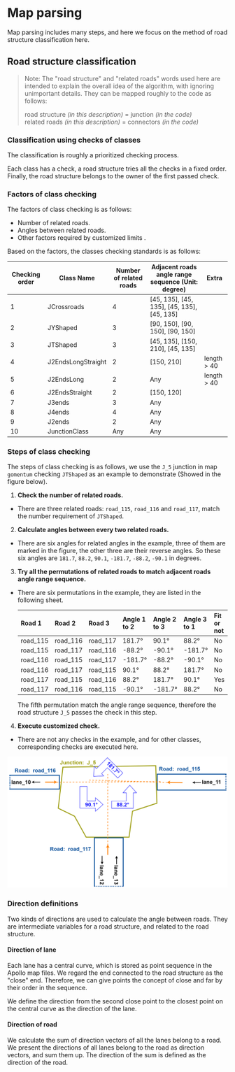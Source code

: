 # Map parsing

Map parsing includes many steps, and here we focus on the method of road structure classification here.

## Road structure classification

> Note: The "road structure" and "related roads" words used here are intended to explain the overall idea of the algorithm, with ignoring unimportant details. 
> They can be mapped roughly to the code as follows:
> 
> road structure *(in this description)* = junction *(in the code)* <br>
> related roads *(in this description)* = connectors *(in the code)*

### Classification using checks of classes

The classification is roughly a prioritized checking process.

Each class has a check, a road structure tries all the checks in a fixed order.
Finally, the road structure belongs to the owner of the first passed check.

### Factors of class checking

The factors of class checking is as follows:
* Number of related roads.
* Angles between related roads.
* Other factors required by customized limits .

Based on the factors, the classes checking standards is as follows:

| Checking order | Class Name         | Number of related roads | Adjacent roads angle range sequence (Unit: degree)  | Extra       |
| -------------- | ------------------ | ----------------------- | --------------------------------------------------- | ----------- |
| 1              | JCrossroads        | 4                       | [45, 135], [45, 135], [45, 135], [45, 135]          |             |
| 2              | JYShaped           | 3                       | [90, 150], [90, 150], [90, 150]                     |             |
| 3              | JTShaped           | 3                       | [45, 135], [150, 210], [45, 135]                    |             |
| 4              | J2EndsLongStraight | 2                       | [150, 210]                                          | length > 40 |
| 5              | J2EndsLong         | 2                       | Any                                                 | length > 40 |
| 6              | J2EndsStraight     | 2                       | [150, 120]                                          |             |
| 7              | J3ends             | 3                       | Any                                                 |             |
| 8              | J4ends             | 4                       | Any                                                 |             |
| 9              | J2ends             | 2                       | Any                                                 |             |
| 10             | JunctionClass      | Any                     | Any                                                 |             |

### Steps of class checking

The steps of class checking is as follows, we use the `J_5` junction in map `gomentum` checking `JTShaped` as an example to demonstrate (Showed in the figure below).

1. **Check the number of related roads.**
  * There are three related roads: `road_115`, `road_116` and `road_117`, match the number requirement of `JTShaped`.
2. **Calculate angles between every two related roads.**
  * There are six angles for related angles in the example, three of them are marked in the figure, the other three are their reverse angles.
    So these six angles are `181.7`, `88.2`, `90.1`, `-181.7`, `-88.2`, `-90.1` in degrees.
3. **Try all the permutations of related roads to match adjacent roads angle range sequence.**
  * There are six permutations in the example, they are listed in the following sheet.
    
    | Road 1   | Road 2   | Road 3   | Angle 1 to 2 | Angle 2 to 3 | Angle 3 to 1 | Fit or not |
    | -------- | -------- | -------- | ------------ | ------------ | ------------ | ---------- |
    | road_115 | road_116 | road_117 | 181.7°       | 90.1°        | 88.2°        | No         |
    | road_115 | road_117 | road_116 | -88.2°       | -90.1°       | -181.7°      | No         |
    | road_116 | road_115 | road_117 | -181.7°      | -88.2°       | -90.1°       | No         |
    | road_116 | road_117 | road_115 | 90.1°        | 88.2°        | 181.7°       | No         |
    | road_117 | road_115 | road_116 | 88.2°        | 181.7°       | 90.1°        | Yes        |
    | road_117 | road_116 | road_115 | -90.1°       | -181.7°      | 88.2°        | No         |
    
    The fifth permutation match the angle range sequence, therefore the road structure `J_5` passes the check in this step.
4. **Execute customized check.**
  * There are not any checks in the example, and for other classes, corresponding checks are executed here.
    
![checking example](checking_example.png)

### Direction definitions

Two kinds of directions are used to calculate the angle between roads. They are intermediate variables for a road structure, and related to the road structure.

#### Direction of lane

Each lane has a central curve, which is stored as point sequence in the Apollo map files.
We regard the end connected to the road structure as the "close" end.
Therefore, we can give points the concept of close and far by their order in the sequence.

We define the direction from the second close point to the closest point on the central curve as the direction of the lane.

#### Direction of road

We calculate the sum of direction vectors of all the lanes belong to a road.
We present the directions of all lanes belong to the road as direction vectors, and sum them up.
The direction of the sum is defined as the direction of the road.
